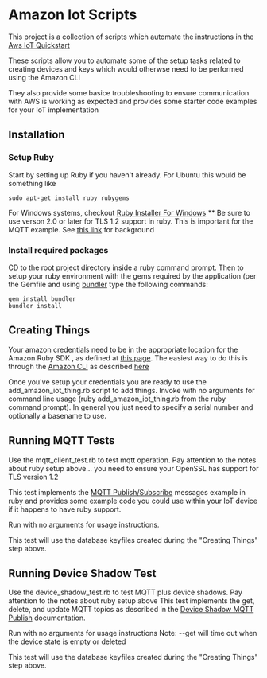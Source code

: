 # Amazon Iot Scripts
This project is a collection of scripts which automate the instructions in the [Aws IoT Quickstart](https://docs.aws.amazon.com/iot/latest/developerguide/iot-quickstart.html)

These scripts allow you to automate some of the setup tasks related to creating devices and keys which would otherwse need to be performed using the Amazon CLI

They also provide some basice troubleshooting to ensure communication with AWS is working as expected and provides some starter code examples for your IoT implementation

## Installation

### Setup Ruby
Start by setting up Ruby if you haven't already.
For Ubuntu this would be something like
```
sudo apt-get install ruby rubygems
```
For Windows systems, checkout [Ruby Installer For Windows](http://rubyinstaller.org/)
** Be sure to use verson 2.0 or later for TLS 1.2 support in ruby.  This is important for the MQTT example.  See [this link](http://stackoverflow.com/questions/11059059/is-it-possible-to-enable-tls-v1-2-in-ruby-if-so-how) for background

### Install required packages
CD to the root project directory inside a ruby command prompt.  Then to setup your ruby environment with the gems required by the application (per the Gemfile and using [bundler](http://bundler.io/) type the following commands:
```
gem install bundler
bundler install
```

## Creating Things
Your amazon credentials need to be in the appropriate location for the Amazon Ruby SDK , as defined at [this page](http://blogs.aws.amazon.com/security/post/Tx3D6U6WSFGOK2H/A-New-and-Standardized-Way-to-Manage-Credentials-in-the-AWS-SDKs).  The easiest way to do this is through the [Amazon CLI](http://docs.aws.amazon.com/cli/latest/userguide/installing.html) as described [here](http://docs.aws.amazon.com/cli/latest/userguide/cli-chap-getting-started.html#cli-quick-configuration)

Once you've setup your credentials you are ready to use the add_amazon_iot_thing.rb script to add things.  Invoke with no arguments for command line usage (ruby add_amazon_iot_thing.rb from the ruby command prompt).  In general you just need to specify a serial number and optionally a basename to use.

## Running MQTT Tests
Use the mqtt_client_test.rb to test mqtt operation.  Pay attention to the notes about ruby setup above... you need to ensure your OpenSSL has support for TLS version 1.2

This test implements the [MQTT Publish/Subscribe](https://docs.aws.amazon.com/iot/latest/developerguide/verify-pub-sub.html) messages example in ruby and provides some example code you could use within your IoT device if it happens to have ruby support.

Run with no arguments for usage instructions.

This test will use the database keyfiles created during the "Creating Things" step above.

## Running Device Shadow Test
Use the device_shadow_test.rb to test MQTT plus device shadows.  Pay attention to the notes about ruby setup above
This test implements the get, delete, and update MQTT topics as described in the [Device Shadow MQTT Publish](http://docs.aws.amazon.com/iot/latest/developerguide/thing-shadow-mqtt.html) documentation.

Run with no arguments for usage instructions
Note:  --get will time out when the device state is empty or deleted

This test will use the database keyfiles created during the "Creating Things" step above.
